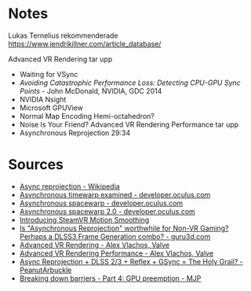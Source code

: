 
# Notes
Lukas Ternelius rekommenderade https://www.jendrikillner.com/article_database/

Advanced VR Rendering tar upp
* Waiting for VSync
* _Avoiding Catastrophic Performance Loss: Detecting CPU-GPU Sync Points_ - John McDonald, NVIDIA, GDC 2014
* NVIDIA Nsight
* Microsoft GPUView
* Normal Map Encoding Hemi-octahedron?
* Noise Is Your Friend?
Advanced VR Rendering Performance tar upp
* Asynchronous Reprojection 29:34
# Sources
* [Async reprojection - Wikipedia](https://en.wikipedia.org/wiki/Asynchronous_reprojection)
* [Asynchronous timewarp examined - developer.oculus.com](https://developer.oculus.com/blog/asynchronous-timewarp-examined/)
* [Asynchronous spacewarp - developer.oculus.com](https://developer.oculus.com/blog/asynchronous-spacewarp/)
* [Asynchronous spacewarp 2.0 - developer.oculus.com](https://developer.oculus.com/blog/developer-guide-to-asw-20/)
* [Introducing SteamVR Motion Smoothing](https://steamcommunity.com/games/250820/announcements/detail/1705071932992003492)
* [Is "Asynchronous Reprojection" worthwhile for Non-VR Gaming? Perhaps a DLSS3 Frame Generation combo? - guru3d.com](https://forums.guru3d.com/threads/is-asynchronous-reprojection-worthwhile-for-non-vr-gaming-perhaps-a-dlss3-frame-generation-combo.445722/)
* [Advanced VR Rendering - Alex Vlachos, Valve](https://www.gdcvault.com/play/1021771/Advanced-VR)
* [Advanced VR Rendering Performance - Alex Vlachos, Valve](https://www.gdcvault.com/play/1023522/Advanced-VR-Rendering)
* [Async Reprojection + DLSS 2/3 + Reflex + GSync = The Holy Grail? - PeanutArbuckle](https://forums.blurbusters.com/viewtopic.php?t=11972#p93373)
* [Breaking down barriers - Part 4: GPU preemption - MJP](https://mynameismjp.wordpress.com/2018/07/03/breaking-down-barriers-part-4-gpu-preemption/)
